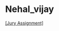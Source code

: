 # Nehal_vijay


[[Jury Assignment]](https://nift-web-design-delhi.github.io/Nehal_vijay/Assignment_3/home.html)

